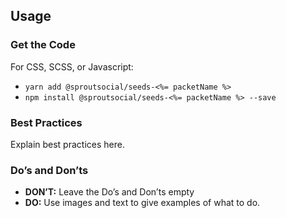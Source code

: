 ## Usage

### Get the Code

For CSS, SCSS, or Javascript:

- `yarn add @sproutsocial/seeds-<%= packetName %>`
- `npm install @sproutsocial/seeds-<%= packetName %> --save`

### Best Practices

Explain best practices here.

### Do’s and Don’ts

- **DON’T:** Leave the Do’s and Don’ts empty
- **DO:** Use images and text to give examples of what to do.
